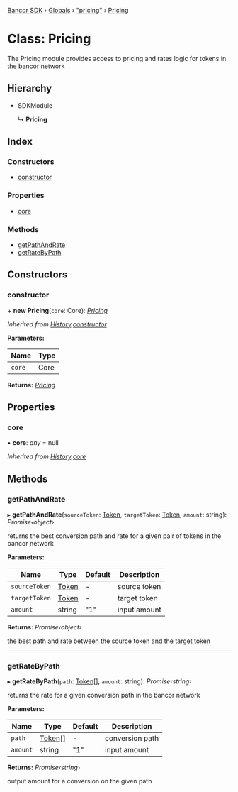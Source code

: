 [Bancor SDK](../README.md) › [Globals](../globals.md) › ["pricing"](../modules/_pricing_.md) › [Pricing](_pricing_.pricing.md)

# Class: Pricing

The Pricing module provides access to pricing and rates logic for tokens in the bancor network

## Hierarchy

* SDKModule

  ↳ **Pricing**

## Index

### Constructors

* [constructor](_pricing_.pricing.md#constructor)

### Properties

* [core](_pricing_.pricing.md#core)

### Methods

* [getPathAndRate](_pricing_.pricing.md#getpathandrate)
* [getRateByPath](_pricing_.pricing.md#getratebypath)

## Constructors

###  constructor

\+ **new Pricing**(`core`: Core): *[Pricing](_pricing_.pricing.md)*

*Inherited from [History](_history_.history.md).[constructor](_history_.history.md#constructor)*

**Parameters:**

Name | Type |
------ | ------ |
`core` | Core |

**Returns:** *[Pricing](_pricing_.pricing.md)*

## Properties

###  core

• **core**: *any* = null

*Inherited from [History](_history_.history.md).[core](_history_.history.md#core)*

## Methods

###  getPathAndRate

▸ **getPathAndRate**(`sourceToken`: [Token](../interfaces/_types_.token.md), `targetToken`: [Token](../interfaces/_types_.token.md), `amount`: string): *Promise‹object›*

returns the best conversion path and rate for a given pair of tokens in the bancor network

**Parameters:**

Name | Type | Default | Description |
------ | ------ | ------ | ------ |
`sourceToken` | [Token](../interfaces/_types_.token.md) | - | source token |
`targetToken` | [Token](../interfaces/_types_.token.md) | - | target token |
`amount` | string | "1" | input amount  |

**Returns:** *Promise‹object›*

the best path and rate between the source token and the target token

___

###  getRateByPath

▸ **getRateByPath**(`path`: [Token](../interfaces/_types_.token.md)[], `amount`: string): *Promise‹string›*

returns the rate for a given conversion path in the bancor network

**Parameters:**

Name | Type | Default | Description |
------ | ------ | ------ | ------ |
`path` | [Token](../interfaces/_types_.token.md)[] | - | conversion path |
`amount` | string | "1" | input amount  |

**Returns:** *Promise‹string›*

output amount for a conversion on the given path
